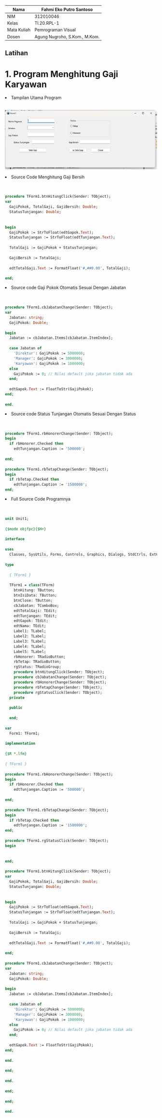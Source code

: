 | Nama       | Fahmi Eko Putro Santoso               |
| ---------- | ------------------------------ |
| NIM        | 312010046                      |
| Kelas      | TI.20.RPL-1                    |
| Mata Kuliah| Pemrograman Visual             |
| Dosen      | Agung Nugroho, S.Kom., M.Kom.  |

## Latihan
# 1. Program Menghitung Gaji Karyawan

<li>Tampilan Utama Program</li></br>

![Utama](Gambar/Utama.png)</p>

<li>Source Code Menghitung Gaji Bersih</li></br>

```pascal

procedure TForm1.btnHitungClick(Sender: TObject);
var
  GajiPokok, TotalGaji, GajiBersih: Double;
  StatusTunjangan: Double;


begin
  GajiPokok := StrToFloat(edtGapok.Text);
  StatusTunjangan := StrToFloat(edtTunjangan.Text);

  TotalGaji := GajiPokok + StatusTunjangan;

  GajiBersih := TotalGaji;

  edtTotalGaji.Text := FormatFloat('#,##0.00', TotalGaji);

end;              

```

<li>Source code Gaji Pokok Otomatis Sesuai Dengan Jabatan</li></br>

```pascal

procedure TForm1.cbJabatanChange(Sender: TObject);
var
  Jabatan: string;
  GajiPokok: Double;

begin
  Jabatan := cbJabatan.Items[cbJabatan.ItemIndex];

  case Jabatan of
    'Direktur': GajiPokok := 5000000;
    'Manager': GajiPokok := 3000000;
    'Karyawan': GajiPokok := 1000000;
  else
    GajiPokok := 0; // Nilai default jika jabatan tidak ada
  end;

  edtGapok.Text := FloatToStr(GajiPokok);
end;

end.     


```

<li>Source code Status Tunjangan Otomatis Sesuai Dengan Status</li></br>

```pascal

procedure TForm1.rbHonorerChange(Sender: TObject);
begin
  if rbHonorer.Checked then
    edtTunjangan.Caption := '500000';

end;

procedure TForm1.rbTetapChange(Sender: TObject);
begin
  if rbTetap.Checked then
    edtTunjangan.Caption := '1500000';
end; 


```

<li>Full Source Code Programnya</li></br>

```pascal

unit Unit1;

{$mode objfpc}{$H+}

interface

uses
  Classes, SysUtils, Forms, Controls, Graphics, Dialogs, StdCtrls, ExtCtrls;

type

  { TForm1 }

  TForm1 = class(TForm)
    btnHitung: TButton;
    btnIsiData: TButton;
    btnClose: TButton;
    cbJabatan: TComboBox;
    edtTotalGaji: TEdit;
    edtTunjangan: TEdit;
    edtGapok: TEdit;
    edtNama: TEdit;
    Label1: TLabel;
    Label2: TLabel;
    Label3: TLabel;
    Label4: TLabel;
    Label5: TLabel;
    rbHonorer: TRadioButton;
    rbTetap: TRadioButton;
    rgStatus: TRadioGroup;
    procedure btnHitungClick(Sender: TObject);
    procedure cbJabatanChange(Sender: TObject);
    procedure rbHonorerChange(Sender: TObject);
    procedure rbTetapChange(Sender: TObject);
    procedure rgStatusClick(Sender: TObject);
  private

  public

  end;

var
  Form1: TForm1;

implementation

{$R *.lfm}

{ TForm1 }

procedure TForm1.rbHonorerChange(Sender: TObject);
begin
  if rbHonorer.Checked then
    edtTunjangan.Caption := '500000';

end;

procedure TForm1.rbTetapChange(Sender: TObject);
begin
  if rbTetap.Checked then
    edtTunjangan.Caption := '1500000';
end;

procedure TForm1.rgStatusClick(Sender: TObject);
begin


end;

procedure TForm1.btnHitungClick(Sender: TObject);
var
  GajiPokok, TotalGaji, GajiBersih: Double;
  StatusTunjangan: Double;


begin
  GajiPokok := StrToFloat(edtGapok.Text);
  StatusTunjangan := StrToFloat(edtTunjangan.Text);

  TotalGaji := GajiPokok + StatusTunjangan;

  GajiBersih := TotalGaji;

  edtTotalGaji.Text := FormatFloat('#,##0.00', TotalGaji);

end;

procedure TForm1.cbJabatanChange(Sender: TObject);
var
  Jabatan: string;
  GajiPokok: Double;

begin
  Jabatan := cbJabatan.Items[cbJabatan.ItemIndex];

  case Jabatan of
    'Direktur': GajiPokok := 5000000;
    'Manager': GajiPokok := 3000000;
    'Karyawan': GajiPokok := 1000000;
  else
    GajiPokok := 0; // Nilai default jika jabatan tidak ada
  end;

  edtGapok.Text := FloatToStr(GajiPokok);
end;

end.

end;

end.

end;

end;

end.


```


